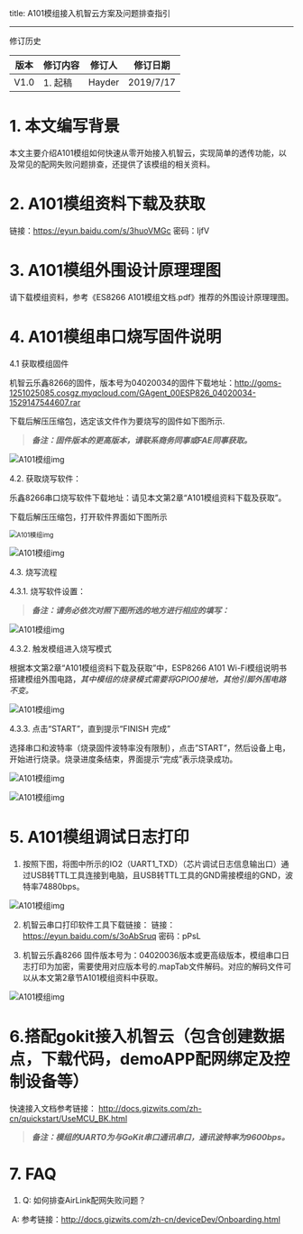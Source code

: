 title: A101模组接入机智云方案及问题排查指引

---

修订历史

| 版本 | 修订内容 | 修订人 | 修订日期  |
| ---- | -------- | ------ | --------- |
| V1.0 | 1. 起稿  | Hayder | 2019/7/17 |

# 1. 本文编写背景

本文主要介绍A101模组如何快速从零开始接入机智云，实现简单的透传功能，以及常见的配网失败问题排查，还提供了该模组的相关资料。

# 2. A101模组资料下载及获取

链接：https://eyun.baidu.com/s/3huoVMGc 密码：IjfV

# 3. A101模组外围设计原理理图

请下载模组资料，参考《ES8266 A101模组文档.pdf》推荐的外围设计原理理图。

# 4. A101模组串口烧写固件说明

4.1 获取模组固件

机智云乐鑫8266的固件，版本号为04020034的固件下载地址：http://goms-1251025085.cosgz.myqcloud.com/GAgent_00ESP826_04020034-1529147544607.rar

下载后解压压缩包，选定该文件作为要烧写的固件如下图所示.

>  ***备注：固件版本的更高版本，请联系商务同事或FAE同事获取。***

![A101模组img](assets/zh-cn/deviceDev/WiFi_Module/ESP8266_A101/A101模组-0.png)

4.2. 获取烧写软件：

乐鑫8266串口烧写软件下载地址：请见本文第2章“A101模组资料下载及获取”。

下载后解压压缩包，打开软件界面如下图所示

<img src="assets/zh-cn/deviceDev/WiFi_Module/ESP8266_A101/A101模组-1.png" alt="A101模组img" style="zoom:80%;" />

![A101模组img](assets/zh-cn/deviceDev/WiFi_Module/ESP8266_A101/A101模组-2.png)

4.3. 烧写流程

4.3.1. 烧写软件设置：

> ***备注：请务必依次对照下图所选的地方进行相应的填写：***

![A101模组img](assets/zh-cn/deviceDev/WiFi_Module/ESP8266_A101/A101模组-3.png)

4.3.2. 触发模组进入烧写模式

根据本文第2章“A101模组资料下载及获取”中，ESP8266 A101 Wi-Fi模组说明书搭建模组外围电路，*其中模组的烧录模式需要将GPIO0接地，其他引脚外围电路不变。*

![A101模组img](assets/zh-cn/deviceDev/WiFi_Module/ESP8266_A101/A101模组-4.png)

4.3.3.  点击“START”，直到提示“FINISH 完成”

选择串口和波特率（烧录固件波特率没有限制），点击”START”，然后设备上电，开始进行烧录。烧录进度条结束，界面提示“完成”表示烧录成功。

![A101模组img](assets/zh-cn/deviceDev/WiFi_Module/ESP8266_A101/A101模组-5.png)

![A101模组img](assets/zh-cn/deviceDev/WiFi_Module/ESP8266_A101/A101模组-6.png)

# 5. A101模组调试日志打印

1.  按照下图，将图中所示的IO2（UART1_TXD）（芯片调试日志信息输出口）通过USB转TTL工具连接到电脑，且USB转TTL工具的GND需接模组的GND，波特率74880bps。

![A101模组img](assets/zh-cn/deviceDev/WiFi_Module/ESP8266_A101/A101模组-7.png)

2. 机智云串口打印软件工具下载链接： 链接：https://eyun.baidu.com/s/3oAbSruq 密码：pPsL

3. 机智云乐鑫8266 固件版本号为：04020036版本或更高级版本，模组串口日志打印为加密，需要使用对应版本号的.mapTab文件解码。对应的解码文件可以从本文第2章节A101模组资料中获取。

![A101模组img](assets/zh-cn/deviceDev/WiFi_Module/ESP8266_A101/A101模组-8.png)

# 6.搭配gokit接入机智云（包含创建数据点，下载代码，demoAPP配网绑定及控制设备等）

快速接入文档参考链接： http://docs.gizwits.com/zh-cn/quickstart/UseMCU_BK.html 

> ***备注：模组的UART0为与GoKit串口通讯串口，通讯波特率为9600bps。***

# 7. FAQ

1. Q: 如何排查AirLink配网失败问题？

​    A: 参考链接：http://docs.gizwits.com/zh-cn/deviceDev/Onboarding.html